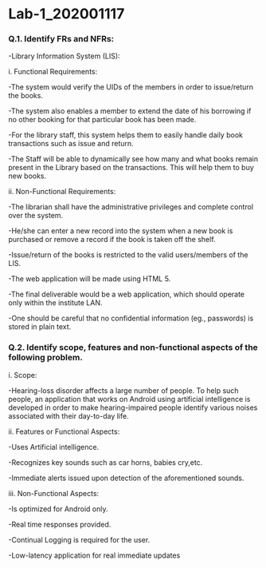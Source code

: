 # Lab-1_202001117

### Q.1. Identify FRs and NFRs:

-Library Information System (LIS):

i. Functional Requirements:

-The system would verify the UIDs of the members in order to issue/return the books.

-The system also enables a member to extend the date of his borrowing if no other booking for that particular book has been made.

-For the library staff, this system helps them to easily handle daily book transactions such as issue and return.

-The Staff will be able to dynamically see how many and what books remain present in the Library based on the transactions. This will help them to buy new books.

ii. Non-Functional Requirements:

-The librarian shall have the administrative privileges and complete control over the system.

-He/she can enter a new record into the system when a new book is purchased or remove a record if the book is taken off the shelf.

-Issue/return of the books is restricted to the valid users/members of the LIS.

-The web application  will be made using HTML 5.

-The final deliverable would be a web application, which should operate only within the institute LAN.

-One should be careful that no confidential information (eg., passwords) is stored in plain text.

### Q.2. Identify scope, features and non-functional aspects of the following problem.

i. Scope: 

-Hearing-loss disorder affects a large number of people. To help such people, an application that works on Android using artificial intelligence is developed in order to make hearing-impaired people identify various noises associated with their day-to-day life.

ii. Features or Functional Aspects:

-Uses Artificial intelligence.

-Recognizes key sounds such as car horns, babies cry,etc.

-Immediate alerts issued upon detection of the aforementioned sounds.

iii. Non-Functional Aspects:

-Is optimized for Android only.

-Real time responses provided.

-Continual Logging is required for the user.

-Low-latency application for real immediate updates


